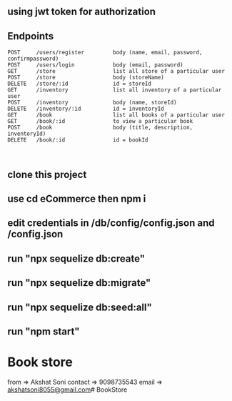 ## using jwt token for authorization
## Endpoints

```
POST     /users/register         body (name, email, password, confirmpassword)
POST     /users/login            body (email, password)
GET      /store                  list all store of a particular user
POST     /store                  body (storeName)
DELETE   /store/:id              id = storeId
GET      /inventory              list all inventory of a particular user
POST     /inventory              body (name, storeId)
DELETE   /inventory/:id          id = inventoryId
GET      /book                   list all books of a particular user
GET      /book/:id               to view a particular book
POST     /book                   body (title, description, inventoryId)
DELETE   /book/:id               id = bookId



```
## clone this project
## use cd eCommerce then npm i
## edit credentials in /db/config/config.json and /config.json
## run "npx sequelize db:create"
## run "npx sequelize db:migrate"
## run "npx sequelize db:seed:all"
## run "npm start"
# Book store

from => Akshat Soni
contact => 9098735543
email => akshatsoni8055@gmail.com# BookStore
